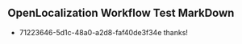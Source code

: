 ## OpenLocalization Workflow Test MarkDown
* 71223646-5d1c-48a0-a2d8-faf40de3f34e thanks!

<!--HONumber=Jul16_HO3-->


